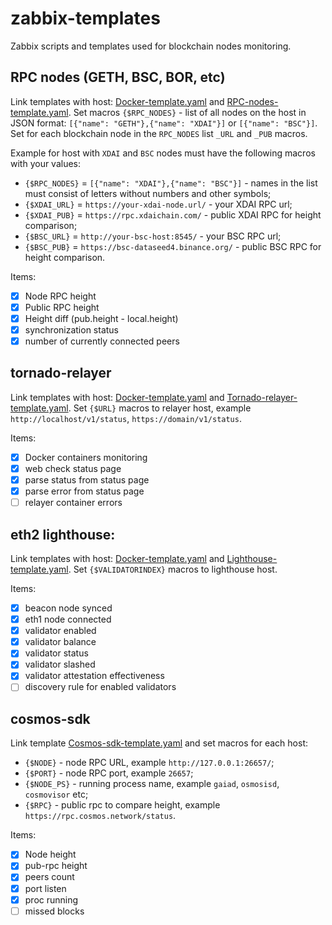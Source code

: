 # zabbix-templates
Zabbix scripts and templates used for blockchain nodes monitoring.

## RPC nodes (GETH, BSC, BOR, etc)
Link templates with host: [Docker-template.yaml](/templates/Docker-template.yaml) and [RPC-nodes-template.yaml](/templates/RPC-nodes-template.yaml). Set macros `{$RPC_NODES}` - list of all nodes on the host in JSON format: `[{"name": "GETH"},{"name": "XDAI"}]` or `[{"name": "BSC"}]`. Set for each blockchain node in the `RPC_NODES` list `_URL` and `_PUB` macros.

Example for host with `XDAI` and `BSC` nodes must have the following macros with your values:
* `{$RPC_NODES}` = `[{"name": "XDAI"},{"name": "BSC"}]` - names in the list must consist of letters without numbers and other symbols;
* `{$XDAI_URL}` = `https://your-xdai-node.url/` - your XDAI RPC url;
* `{$XDAI_PUB}` = `https://rpc.xdaichain.com/` - public XDAI RPC for height comparison;
* `{$BSC_URL}` = `http://your-bsc-host:8545/` - your BSC RPC url;
* `{$BSC_PUB}` = `https://bsc-dataseed4.binance.org/` - public BSC RPC for height comparison.

Items:
- [x] Node RPC height
- [x] Public RPC height
- [x] Height diff (pub.height - local.height)
- [x] synchronization status
- [x] number of currently connected peers

## tornado-relayer
Link templates with host: [Docker-template.yaml](/templates/Docker-template.yaml) and [Tornado-relayer-template.yaml](/templates/Tornado-relayer-template.yaml). Set `{$URL}` macros to relayer host, example `http://localhost/v1/status`, `https://domain/v1/status`.

Items:
- [x] Docker containers monitoring
- [x] web check status page
- [x] parse status from status page
- [x] parse error from status page
- [ ] relayer container errors

## eth2 lighthouse:
Link templates with host: [Docker-template.yaml](/templates/Docker-template.yaml) and [Lighthouse-template.yaml](/templates/Lighthouse-template.yaml). Set `{$VALIDATORINDEX}` macros to lighthouse host. 

Items:
- [x] beacon node synced
- [x] eth1 node connected
- [x] validator enabled
- [x] validator balance
- [x] validator status
- [x] validator slashed
- [x] validator attestation effectiveness
- [ ] discovery rule for enabled validators

## cosmos-sdk
Link template [Cosmos-sdk-template.yaml](/templates/Cosmos-sdk-template.yaml) and set macros for each host:
* `{$NODE}` - node RPC URL, example `http://127.0.0.1:26657/`;
* `{$PORT}` - node RPC port, example `26657`; 
* `{$NODE_PS}` - running process name, example `gaiad`, `osmosisd`, `cosmovisor` etc;
* `{$RPC}` - public rpc to compare height, example `https://rpc.cosmos.network/status`.

Items:
- [x] Node height
- [x] pub-rpc height
- [x] peers count
- [x] port listen
- [x] proc running
- [ ] missed blocks
